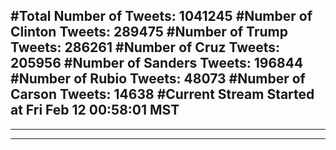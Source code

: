#Total Number of Tweets: 1041245 
#Number of Clinton Tweets: 289475
#Number of Trump Tweets: 286261
#Number of Cruz Tweets: 205956
#Number of Sanders Tweets: 196844
#Number of Rubio Tweets: 48073
#Number of Carson Tweets: 14638
#Current Stream Started at Fri Feb 12 00:58:01 MST
---
---
---
